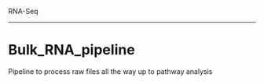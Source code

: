 RNA-Seq 
********


# Bulk_RNA_pipeline
Pipeline to process raw files all the way up to pathway analysis
